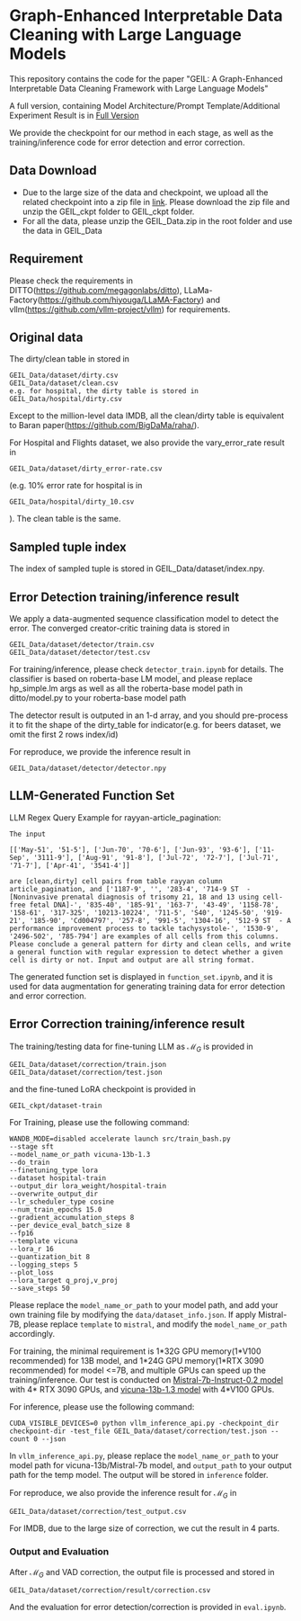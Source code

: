 # Graph-Enhanced Interpretable Data Cleaning with Large Language Models
This repository contains the code for the paper "GEIL: A Graph-Enhanced Interpretable Data Cleaning Framework
with Large Language Models"

A full version, containing Model Architecture/Prompt Template/Additional Experiment Result is in [Full Version](./supplementary/GIDCL_Revision_v6_appendix.pdf)

We provide the checkpoint for our method in each stage, as well as the training/inference code for error detection and error correction.

## Data Download
- Due to the large size of the data and checkpoint, we upload all the related checkpoint into a zip file in [link](https://drive.google.com/file/d/1-D_bPJVsN6sTkcNKWJ-9BA3Mci-JpBPa/view?usp=drive_link). Please download the zip file and unzip the GEIL_ckpt folder to GEIL_ckpt folder.
- For all the data, please unzip the GEIL_Data.zip in the root folder and use the data in GEIL_Data
## Requirement

Please check the requirements in DITTO(https://github.com/megagonlabs/ditto), LLaMa-Factory(https://github.com/hiyouga/LLaMA-Factory) and vllm(https://github.com/vllm-project/vllm) for requirements.


## Original data
The dirty/clean table in stored in 
```
GEIL_Data/dataset/dirty.csv
GEIL_Data/dataset/clean.csv
e.g. for hospital, the dirty table is stored in 
GEIL_Data/hospital/dirty.csv
``` 
Except to the million-level data IMDB, all the clean/dirty table is equivalent to Baran paper(https://github.com/BigDaMa/raha/).

For Hospital and Flights dataset, we also provide the vary_error_rate result in 
```
GEIL_Data/dataset/dirty_error-rate.csv
```
(e.g. 10% error rate for hospital is in 
```
GEIL_Data/hospital/dirty_10.csv
```
). The clean table is the same.

## Sampled tuple index
The index of sampled tuple is stored in GEIL_Data/dataset/index.npy.

## Error Detection training/inference result

We apply a data-augmented sequence classification model to detect the error. The converged creator-critic training data is stored in 
```
GEIL_Data/dataset/detector/train.csv
GEIL_Data/dataset/detector/test.csv
```
For training/inference, please check `detector_train.ipynb` for details. The classifier is based on roberta-base LM model, and please replace hp_simple.lm args as well as all the roberta-base model path in ditto/model.py to your roberta-base model path

The detector result is outputed in an 1-d array, and you should pre-process it to fit the shape of the dirty_table for indicator(e.g. for beers dataset, we omit the first 2 rows index/id)

For reproduce, we provide the inference result in 
```
GEIL_Data/dataset/detector/detector.npy
```
## LLM-Generated Function Set
LLM Regex Query Example for rayyan-article_pagination:
```
The input 

[['May-51', '51-5'], ['Jun-70', '70-6'], ['Jun-93', '93-6'], ['11-Sep', '3111-9'], ['Aug-91', '91-8'], ['Jul-72', '72-7'], ['Jul-71', '71-7'], ['Apr-41', '3541-4']]

are [clean,dirty] cell pairs from table rayyan column article_pagination, and ['1187-9', '', '283-4', '714-9 ST  - [Noninvasive prenatal diagnosis of trisomy 21, 18 and 13 using cell-free fetal DNA]-', '835-40', '185-91', '163-7', '43-49', '1158-78', '158-61', '317-325', '10213-10224', '711-5', 'S40', '1245-50', '919-21', '185-90', 'Cd004797', '257-8', '991-5', '1304-16', '512-9 ST  - A performance improvement process to tackle tachysystole-', '1530-9', '2496-502', '785-794'] are examples of all cells from this columns. Please conclude a general pattern for dirty and clean cells, and write a general function with regular expression to detect whether a given cell is dirty or not. Input and output are all string format.
```

The generated function set is displayed in `function_set.ipynb`, and it is used for data augmentation for generating training data for error detection and error correction.



## Error Correction training/inference result
The training/testing data for fine-tuning LLM as $\mathcal{M}_G$ is provided in
```
GEIL_Data/dataset/correction/train.json
GEIL_Data/dataset/correction/test.json
```
and the fine-tuned LoRA checkpoint is provided in
```
GEIL_ckpt/dataset-train
```
For Training, please use the following command:
```
WANDB_MODE=disabled accelerate launch src/train_bash.py     
--stage sft     
--model_name_or_path vicuna-13b-1.3     
--do_train     
--finetuning_type lora     
--dataset hospital-train     
--output_dir lora_weight/hospital-train 
--overwrite_output_dir     
--lr_scheduler_type cosine     
--num_train_epochs 15.0     
--gradient_accumulation_steps 8     
--per_device_eval_batch_size 8     
--fp16     
--template vicuna     
--lora_r 16     
--quantization_bit 8 
--logging_steps 5 
--plot_loss  
--lora_target q_proj,v_proj 
--save_steps 50
```
Please replace the `model_name_or_path` to your model path, and add your own training file by modifying the `data/dataset_info.json`. If apply Mistral-7B, please replace `template` to `mistral`, and modify the `model_name_or_path` accordingly.

For training, the minimal requirement is 1\*32G GPU memory(1\*V100 recommended) for 13B model, and 1\*24G GPU memory(1\*RTX 3090 recommended) for model <=7B, and multiple GPUs can speed up the training/inference. Our test is conducted on [Mistral-7b-Instruct-0.2 model](https://huggingface.co/mistralai/Mistral-7B-Instruct-v0.2) with 4\* RTX 3090 GPUs, and [vicuna-13b-1.3 model](https://huggingface.co/lmsys/vicuna-13b-v1.3) with 4\*V100 GPUs.

For inference, please use the following command:
```
CUDA_VISIBLE_DEVICES=0 python vllm_inference_api.py -checkpoint_dir checkpoint-dir -test_file GEIL_Data/dataset/correction/test.json --count 0 --json
```
In `vllm_inference_api.py`, please replace the `model_name_or_path` to your model path for vicuna-13b/Mistral-7b model, and `output_path` to your output path for the temp model. The output will be stored in `inference` folder.

For reproduce, we also provide the inference result for $\mathcal{M}_G$ in 
```
GEIL_Data/dataset/correction/test_output.csv
```
For IMDB, due to the large size of correction, we cut the result in 4 parts.
### Output and Evaluation
After $\mathcal{M}_G$ and VAD correction, the output file is processed and stored in 
```
GEIL_Data/dataset/correction/result/correction.csv
```
And the evaluation for error detection/correction is provided in `eval.ipynb`.



